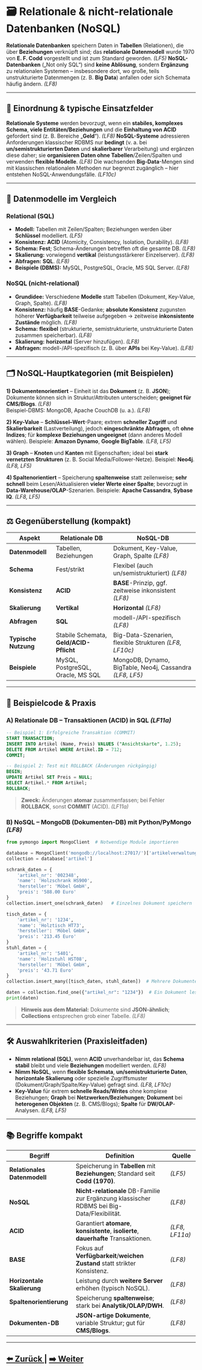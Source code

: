 # 🗃️ Relationale & nicht-relationale Datenbanken (NoSQL)

**Relationale Datenbanken** speichern Daten in **Tabellen** (Relationen), die über **Beziehungen** verknüpft sind; das **relationale Datenmodell** wurde 1970 von **E. F. Codd** vorgestellt und ist zum Standard geworden. *(LF5)* 
**NoSQL-Datenbanken** („Not only SQL“) sind **keine Ablösung**, sondern **Ergänzung** zu relationalen Systemen – insbesondere dort, wo große, teils unstrukturierte Datenmengen (z. B. **Big Data**) anfallen oder sich Schemata häufig ändern. *(LF8)* 

---

## 🎯 Einordnung & typische Einsatzfelder

**Relationale Systeme** werden bevorzugt, wenn ein **stabiles, komplexes Schema**, **viele Entitäten/Beziehungen** und die **Einhaltung von ACID** gefordert sind (z. B. Bereiche „**Geld**“). *(LF8)* 
**NoSQL-Systeme** adressieren Anforderungen klassischer RDBMS nur **bedingt** (v. a. bei **un/semistrukturierten Daten** und **skalierbarer** Verarbeitung) und ergänzen diese daher; sie **organisieren Daten ohne Tabellen**/Zeilen/Spalten und verwenden **flexible Modelle**. *(LF8)* 
Die wachsenden **Big-Data**-Mengen sind mit klassischen relationalen Methoden nur begrenzt zugänglich – hier entstehen NoSQL-Anwendungsfälle. *(LF10c)* 

---

## 🧩 Datenmodelle im Vergleich

### Relational (SQL)

* **Modell:** Tabellen mit Zeilen/Spalten; Beziehungen werden über **Schlüssel** modelliert. *(LF5)* 
* **Konsistenz:** **ACID** (Atomicity, Consistency, Isolation, Durability). *(LF8)* 
* **Schema:** **Fest**; Schema-Änderungen betreffen oft die gesamte DB. *(LF8)* 
* **Skalierung:** vorwiegend **vertikal** (leistungsstärkerer Einzelserver). *(LF8)* 
* **Abfragen:** **SQL**. *(LF8)* 
* **Beispiele (DBMS):** MySQL, PostgreSQL, Oracle, MS SQL Server. *(LF8)* 

### NoSQL (nicht-relational)

* **Grundidee:** Verschiedene **Modelle** statt Tabellen (Dokument, Key-Value, Graph, Spalte). *(LF8)* 
* **Konsistenz:** häufig **BASE**-Gedanke; **absolute Konsistenz** zugunsten höherer **Verfügbarkeit** teilweise aufgegeben → zeitweise **inkonsistente Zustände** möglich. *(LF8)* 
* **Schema:** **flexibel** (strukturierte, semistrukturierte, unstrukturierte Daten zusammen speicherbar). *(LF8)* 
* **Skalierung:** **horizontal** (Server hinzufügen). *(LF8)* 
* **Abfragen:** modell-/API-spezifisch (z. B. über **APIs** bei Key-Value). *(LF8)* 

---

## 🗂️ NoSQL-Hauptkategorien (mit Beispielen)

**1) Dokumentenorientiert** – Einheit ist das **Dokument** (z. B. **JSON**); Dokumente können sich in Struktur/Attributen unterscheiden; **geeignet für CMS/Blogs**. *(LF8)*  
Beispiel-DBMS: MongoDB, Apache CouchDB (u. a.). *(LF8)* 

**2) Key-Value** – **Schlüssel–Wert**-Paare; extrem **schneller Zugriff** und **Skalierbarkeit** (Lastverteilung), jedoch **eingeschränkte Abfragen**, oft **ohne Indizes**; für **komplexe Beziehungen ungeeignet** (dann anderes Modell wählen). Beispiele: **Amazon Dynamo**, **Google BigTable**. *(LF8, LF5)*  

**3) Graph** – **Knoten** und **Kanten** mit Eigenschaften; ideal bei **stark vernetzten Strukturen** (z. B. Social Media/Follower-Netze). Beispiel: **Neo4j**. *(LF8, LF5)*  

**4) Spaltenorientiert** – Speicherung **spaltenweise** statt zeilenweise; **sehr schnell** beim Lesen/Aktualisieren **vieler Werte einer Spalte**; bevorzugt in **Data-Warehouse/OLAP**-Szenarien. Beispiele: **Apache Cassandra**, **Sybase IQ**. *(LF8, LF5)*  

---

## ⚖️ Gegenüberstellung (kompakt)

| Aspekt               | Relationale DB                          | NoSQL-DB                                                   |
| -------------------- | --------------------------------------- | ---------------------------------------------------------- |
| **Datenmodell**      | Tabellen, Beziehungen                   | Dokument, Key-Value, Graph, Spalte *(LF8)*                 |
| **Schema**           | Fest/strikt                             | Flexibel (auch un/semistrukturiert) *(LF8)*                |
| **Konsistenz**       | **ACID**                                | **BASE**-Prinzip, ggf. zeitweise inkonsistent *(LF8)*      |
| **Skalierung**       | **Vertikal**                            | **Horizontal** *(LF8)*                                     |
| **Abfragen**         | **SQL**                                 | modell-/API-spezifisch *(LF8)*                             |
| **Typische Nutzung** | Stabile Schemata, **Geld/ACID-Pflicht** | Big-Data-Szenarien, flexible Strukturen *(LF8, LF10c)*     |
| **Beispiele**        | MySQL, PostgreSQL, Oracle, MS SQL       | MongoDB, Dynamo, BigTable, Neo4j, Cassandra *(LF8, LF5)*   |

---

## 🧪 Beispielcode & Praxis

### A) Relationale DB – **Transaktionen (ACID) in SQL** *(LF11a)* 

```sql
-- Beispiel 1: Erfolgreiche Transaktion (COMMIT)
START TRANSACTION;
INSERT INTO Artikel (Name, Preis) VALUES ("Ansichtskarte", 1.25);
DELETE FROM Artikel WHERE Artikel.ID = 712;
COMMIT;

-- Beispiel 2: Test mit ROLLBACK (Änderungen rückgängig)
BEGIN;
UPDATE Artikel SET Preis = NULL;
SELECT Artikel.* FROM Artikel;
ROLLBACK;
```

> **Zweck:** Änderungen **atomar** zusammenfassen; bei Fehler **ROLLBACK**, sonst **COMMIT** (ACID). *(LF11a)* 

### B) NoSQL – **MongoDB (Dokumenten-DB) mit Python/PyMongo** *(LF8)* 

```python
from pymongo import MongoClient  # Notwendige Module importieren

database = MongoClient('mongodb://localhost:27017/')['artikelverwaltung_db']
collection = database['artikel']

schrank_daten = {
    'artikel_nr': '002348',
    'name': 'Holzschrank HS900',
    'hersteller': 'Möbel GmbH',
    'preis': '588.00 Euro'
}
collection.insert_one(schrank_daten)   # Einzelnes Dokument speichern

tisch_daten = {
    'artikel_nr': '1234',
    'name': 'Holztisch HT73',
    'hersteller': 'Möbel GmbH',
    'preis': '213.45 Euro'
}
stuhl_daten = {
    'artikel_nr': '5401',
    'name': 'Holzstuhl HST08',
    'hersteller': 'Möbel GmbH',
    'preis': '43.71 Euro'
}
collection.insert_many([tisch_daten, stuhl_daten])  # Mehrere Dokumente speichern

daten = collection.find_one({"artikel_nr": "1234"})  # Ein Dokument lesen
print(daten)
```

> **Hinweis aus dem Material:** Dokumente sind **JSON-ähnlich**; **Collections** entsprechen grob einer Tabelle. *(LF8)* 

---

## 🛠️ Auswahlkriterien (Praxisleitfaden)

* **Nimm relational (SQL)**, wenn **ACID** unverhandelbar ist, das **Schema stabil** bleibt und viele **Beziehungen** modelliert werden. *(LF8)* 
* **Nimm NoSQL**, wenn **flexible Schemata**, **un/semistrukturierte Daten**, **horizontale Skalierung** oder spezielle Zugriffsmuster (Dokument/Graph/Spalte/Key-Value) gefragt sind. *(LF8, LF10c)*  
* **Key-Value** für extrem **schnelle Reads/Writes** ohne komplexe Beziehungen; **Graph** bei **Netzwerken/Beziehungen**; **Dokument** bei **heterogenen Objekten** (z. B. CMS/Blogs); **Spalte** für **DW/OLAP**-Analysen. *(LF8, LF5)*    

---

## 📚 Begriffe kompakt

| Begriff                      | Definition                                                                                  | Quelle           |
| ---------------------------- | ------------------------------------------------------------------------------------------- | ---------------- |
| **Relationales Datenmodell** | Speicherung in **Tabellen** mit **Beziehungen**; Standard seit **Codd (1970)**.             | *(LF5)*          |
| **NoSQL**                    | **Nicht-relationale** DB-Familie zur Ergänzung klassischer RDBMS bei Big-Data/Flexibilität. | *(LF8)*          |
| **ACID**                     | Garantiert **atomare**, **konsistente**, **isolierte**, **dauerhafte** Transaktionen.       | *(LF8, LF11a)*   |
| **BASE**                     | Fokus auf **Verfügbarkeit**/**weichen Zustand** statt strikter Konsistenz.                  | *(LF8)*          |
| **Horizontale Skalierung**   | Leistung durch **weitere Server** erhöhen (typisch NoSQL).                                  | *(LF8)*          |
| **Spaltenorientierung**      | Speicherung **spaltenweise**; stark bei **Analytik/OLAP/DWH**.                              | *(LF8)*          |
| **Dokumenten-DB**            | **JSON-artige Dokumente**, variable Struktur; gut für **CMS/Blogs**.                        | *(LF8)*          |

---

## [⬅️ Zurück ](../2-Algorithmen-formulieren-und-Programme-entwickeln/3-Entwurf-der-Bildschirmausgabemasken-Softwareergonomie-Barrierefreiheit.md) | [➡️ Weiter](./2-Datentypen.md)